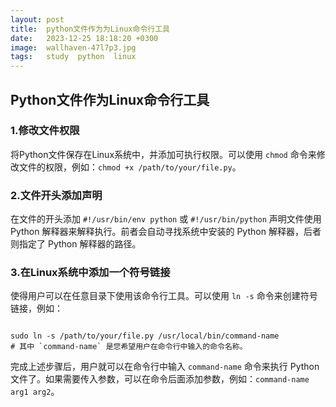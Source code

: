 ```yaml
---
layout: post
title:  python文件作为为Linux命令行工具
date:   2023-12-25 18:18:20 +0300
image:  wallhaven-47l7p3.jpg
tags:   study  python  linux
---
```



## Python文件作为Linux命令行工具



### 1.修改文件权限

将Python文件保存在Linux系统中，并添加可执行权限。可以使用 `chmod` 命令来修改文件的权限，例如：`chmod +x /path/to/your/file.py`。

### 2.文件开头添加声明

在文件的开头添加 `#!/usr/bin/env python` 或 `#!/usr/bin/python` 声明文件使用 Python 解释器来解释执行。前者会自动寻找系统中安装的 Python 解释器，后者则指定了 Python 解释器的路径。

### 3.在Linux系统中添加一个符号链接

使得用户可以在任意目录下使用该命令行工具。可以使用 `ln -s` 命令来创建符号链接，例如：

```shell

sudo ln -s /path/to/your/file.py /usr/local/bin/command-name
# 其中 `command-name` 是您希望用户在命令行中输入的命令名称。

```

完成上述步骤后，用户就可以在命令行中输入 `command-name` 命令来执行 Python 文件了。如果需要传入参数，可以在命令后面添加参数，例如：`command-name arg1 arg2`。
